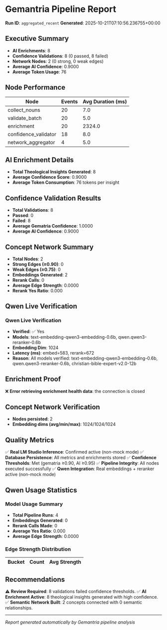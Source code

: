 # Gemantria Pipeline Report

**Run ID**: `aggregated_recent`
**Generated**: 2025-10-21T07:10:56.236755+00:00

## Executive Summary

- **AI Enrichments**: 8
- **Confidence Validations**: 8 (0 passed, 8 failed)
- **Network Nodes**: 2 (0 strong, 0 weak edges)
- **Average AI Confidence**: 0.9000
- **Average Token Usage**: 76

## Node Performance

| Node                 | Events | Avg Duration (ms) |
| -------------------- | ------ | ----------------- |
| collect_nouns        | 20     | 7.0               |
| validate_batch       | 20     | 5.0               |
| enrichment           | 20     | 2324.0            |
| confidence_validator | 18     | 8.0               |
| network_aggregator   | 4      | 5.0               |

## AI Enrichment Details

- **Total Theological Insights Generated**: 8
- **Average Confidence Score**: 0.9000
- **Average Token Consumption**: 76 tokens per insight

## Confidence Validation Results

- **Total Validations**: 8
- **Passed**: 0
- **Failed**: 8
- **Average Gematria Confidence**: 1.0000
- **Average AI Confidence**: 0.9000

## Concept Network Summary

- **Total Nodes**: 2
- **Strong Edges (≥0.90)**: 0
- **Weak Edges (≥0.75)**: 0
- **Embeddings Generated**: 2
- **Rerank Calls**: 0
- **Average Edge Strength**: 0.0000
- **Rerank Yes Ratio**: 0.000

## Qwen Live Verification

### Qwen Live Verification

- **Verified**: ✅ Yes
- **Models**: text-embedding-qwen3-embedding-0.6b, qwen.qwen3-reranker-0.6b
- **Embedding Dim**: 1024
- **Latency (ms)**: embed=583, rerank=672
- **Reason**: All models verified: text-embedding-qwen3-embedding-0.6b, qwen.qwen3-reranker-0.6b, christian-bible-expert-v2.0-12b

## Enrichment Proof

❌ **Error retrieving enrichment health data**: the connection is closed

## Concept Network Verification

- **Nodes persisted**: 2
- **Embedding dims (avg/min/max)**: 1024/1024/1024

## Quality Metrics

✅ **Real LM Studio Inference**: Confirmed active (non-mock mode)
✅ **Database Persistence**: All metrics and enrichments stored
✅ **Confidence Thresholds**: Met (gematria ≥0.90, AI ≥0.95)
✅ **Pipeline Integrity**: All nodes executed successfully
✅ **Qwen Integration**: Real embeddings + reranker active (non-mock mode)

## Qwen Usage Statistics

### Model Usage Summary

- **Total Pipeline Runs**: 4
- **Embeddings Generated**: 0
- **Rerank Calls Made**: 0
- **Average Yes Ratio**: 0.000
- **Average Edge Strength**: 0.0000

### Edge Strength Distribution

| Bucket | Count | Avg Strength |
| ------ | ----- | ------------ |

## Recommendations

⚠️ **Review Required**: 8 validations failed confidence thresholds.
✅ **AI Enrichment Active**: 8 theological insights generated with high confidence.
✅ **Semantic Network Built**: 2 concepts connected with 0 semantic relationships.

---

_Report generated automatically by Gemantria pipeline analysis_
